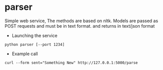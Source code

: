 parser
============

Simple web service, The methods are based on nltk. Models are passed as POST requests and must be in text format. and returns in text/json format

* Launching the service
```
python parser [--port 1234]
```

* Example call
```
curl --form sent="Something New" http://127.0.0.1:5000/parse
```
